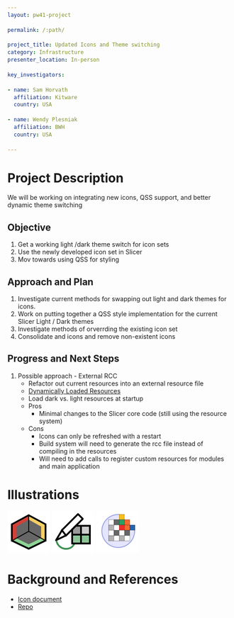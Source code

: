 ```yaml
---
layout: pw41-project

permalink: /:path/

project_title: Updated Icons and Theme switching
category: Infrastructure
presenter_location: In-person

key_investigators:

- name: Sam Horvath
  affiliation: Kitware
  country: USA

- name: Wendy Plesniak
  affiliation: BWH
  country: USA

---
```


# Project Description

<!-- Add a short paragraph describing the project. -->


We will be working on integrating new icons, QSS support, and better dynamic theme switching



## Objective

<!-- Describe here WHAT you would like to achieve (what you will have as end result). -->


1. Get a working light /dark theme switch for icon sets
2. Use the newly developed icon set in Slicer
3. Mov towards using QSS for styling




## Approach and Plan

<!-- Describe here HOW you would like to achieve the objectives stated above. -->


1. Investigate current methods for swapping out light and dark themes for icons.
2. Work on putting together a QSS style implementation for the current Slicer Light / Dark themes
3. Investigate methods of orverrding the existing icon set
4. Consolidate and icons and remove non-existent icons




## Progress and Next Steps

<!-- Update this section as you make progress, describing of what you have ACTUALLY DONE.
     If there are specific steps that you could not complete then you can describe them here, too. -->


1. Possible approach - External RCC
    - Refactor out current resources into an external resource file
    - [Dynamically Loaded Resources](https://doc.qt.io/qt-6/qresource.html#dynamic-resource-loading)
    - Load dark vs. light resources at startup
    - Pros
        - Minimal changes to the Slicer core code (still using the resource system)
    - Cons
        - Icons can only be refreshed with a restart
        - Build system will need to generate the rcc file instead of compiling in the resources
        - Will need to add calls to register custom resources for modules and main application




# Illustrations

<!-- Add pictures and links to videos that demonstrate what has been accomplished. -->
![image](https://raw.githubusercontent.com/Slicer/slicer-media-assets/main/SlicerIcons/SlicerSVG/SeparateStyles/LightThemeIcons/SpatialProbes/SlicerSlicePlanesOptions.svg)
![image](https://raw.githubusercontent.com/Slicer/slicer-media-assets/main/SlicerIcons/SlicerSVG/SeparateStyles/LightThemeIcons/Modules/SegmentEditorModule.svg)
![image](https://raw.githubusercontent.com/Slicer/slicer-media-assets/main/SlicerIcons/SlicerSVG/SeparateStyles/LightThemeIcons/Modules/WelcomeModule.svg)




# Background and References

<!-- If you developed any software, include link to the source code repository.
     If possible, also add links to sample data, and to any relevant publications. -->
- [Icon document](https://docs.google.com/document/d/1OYhRzBFjwT6dUOIDVL_II8ZQ8QUwDl68wbtt3eIV1ao/edit?usp=sharing)
- [Repo](https://github.com/Slicer/slicer-media-assets)

